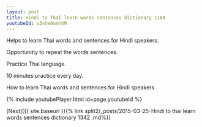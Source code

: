 ```yaml
---
layout: post
title: Hindi to Thai learn words sentences dictionary 1164 
youtubeId: sZvUe6umnhM
---
```

 
 
Helps to learn Thai words and sentences for Hindi speakers.

Opportunitiy to repeat the words sentences. 

Practice Thai language. 
 
10 minutes practice every day. 
 
How to learn Thai words and sentences for Hindi speakers 
 
{% include youtubePlayer.html id=page.youtubeId %}
 
 
[Next]({{ site.baseurl }}{% link  split2/_posts/2015-03-25-Hindi to thai learn words sentences dictionary 1342 .md%})
 
